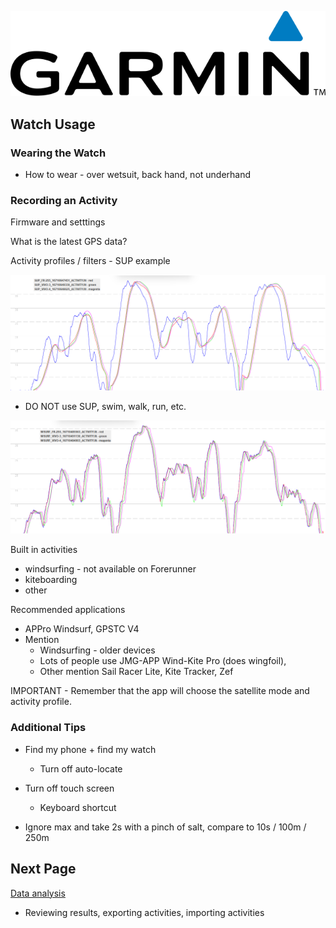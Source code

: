 ![GP3S Logo](../img/Garmin_logo_2006.png)



## Watch Usage

### Wearing the Watch

- How to wear - over wetsuit, back hand, not underhand



### Recording an Activity

Firmware and setttings

What is the latest GPS data?

Activity profiles / filters - SUP example

![activity-sup](img/activity-sup.png)

- DO NOT use SUP, swim, walk, run, etc.

![activity-sup](img/activity-wsurf.png)

Built in activities

- windsurfing - not available on Forerunner
- kiteboarding
- other

Recommended applications

- APPro Windsurf, GPSTC V4
- Mention
  - Windsurfing - older devices
  - Lots of people use JMG-APP Wind-Kite Pro (does wingfoil), 
  - Other mention Sail Racer Lite, Kite Tracker, Zef

IMPORTANT - Remember that the app will choose the satellite mode and activity profile.



### Additional Tips

- Find my phone + find my watch
  - Turn off auto-locate

- Turn off touch screen
  - Keyboard shortcut

- Ignore max and take 2s with a pinch of salt, compare to 10s / 100m / 250m



## Next Page

[Data analysis](../analysis/README.md)

- Reviewing results, exporting activities, importing activities


